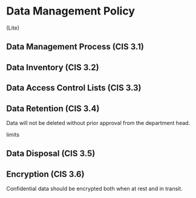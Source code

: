 # Data Management Policy
(Lite)

## Data Management Process (CIS 3.1)


## Data Inventory (CIS 3.2)


## Data Access Control Lists (CIS 3.3) 

## Data Retention (CIS 3.4)
Data will not be deleted without prior approval from the department head. 

limits
## Data Disposal (CIS 3.5)

## Encryption (CIS 3.6)
Confidential data should be encrypted both when at rest and in transit.